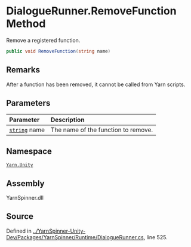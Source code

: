 <!-- This file was generated by a tool. Do not edit this file by hand. -->

# DialogueRunner.RemoveFunction Method

Remove a registered function.


```csharp
public void RemoveFunction(string name)
```
## Remarks

After a function has been removed, it cannot be called from
Yarn scripts.


## Parameters
|Parameter|Description|
|:---|:---|
|[`string`](https://docs.microsoft.com/dotnet/api/System.String) name|The name of the function to remove.|


## Namespace
[`Yarn.Unity`](/api/csharp/yarn.unity/README.md)

## Assembly
YarnSpinner.dll

## Source
Defined in [../YarnSpinner-Unity-Dev/Packages/YarnSpinner/Runtime/DialogueRunner.cs](https://github.com/YarnSpinnerTool/YarnSpinner-Unity//blob/develop/Runtime/DialogueRunner.cs#L525), line 525.
